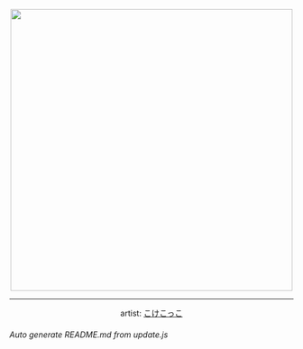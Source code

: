
<p align="center">
  <img width="500" src="https://nekos.best/api/v2/neko/0028.png">
  <hr/>
  <center>
    artist: <a href="https://www.pixiv.net/en/artworks/89702765">こけこっこ</a>
  </center>
</p>


###### Auto generate README.md from update.js

